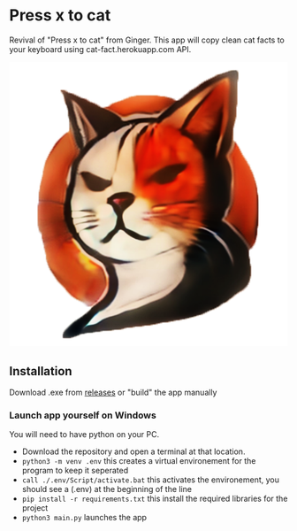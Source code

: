
# Press x to cat
Revival of "Press x to cat" from Ginger. This app will copy clean cat facts to your keyboard using cat-fact.herokuapp.com API.

![alt text](https://github.com/nexuma/pressxtocat/blob/main/logo.png?raw=true)
## Installation
Download .exe from [releases](https://github.com/nexuma/pressxtocat/releases/tag/stable) or "build" the app manually

### Launch app yourself on Windows
You will need to have python on your PC. 

- Download the repository and open a terminal at that location.
- ```python3 -m venv .env``` this creates a virtual environement for the program to keep it seperated
- ```call ./.env/Script/activate.bat``` this activates the environement, you should see a (.env) at the beginning of the line
- ```pip install -r requirements.txt``` this install the required libraries for the project
- ```python3 main.py``` launches the app
